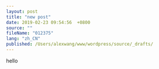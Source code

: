 ```yaml
---
layout: post
title: "new post"
date: 2019-02-23 09:54:56  +0800
source: ""
fileName: "012375"
lang: "zh_CN"
published: /Users/alexwang/www/wordpress/source/_drafts/
---
```


hello
